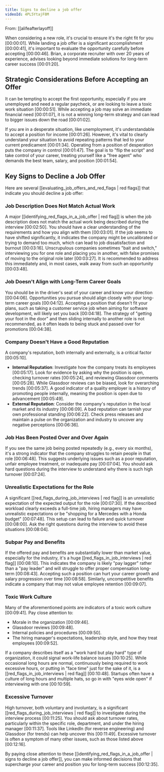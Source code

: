 ```yaml
---
title: Signs to decline a job offer
videoId: 4PL5YtajF8M
---
```


From: [[alifeafterlayoff]] <br/> 

When considering a new role, it's crucial to ensure it's the right fit for you [00:00:01]. While landing a job offer is a significant accomplishment [00:00:41], it's important to evaluate the opportunity carefully before accepting [00:00:46]. Brian, a corporate recruiter with over 20 years of experience, advises looking beyond immediate solutions for long-term career success [00:01:20].

## Strategic Considerations Before Accepting an Offer

It can be tempting to accept the first opportunity, especially if you are unemployed and need a regular paycheck, or are looking to leave a toxic work situation [00:00:51]. While accepting a job may solve an immediate financial need [00:01:07], it is not a winning long-term strategy and can lead to bigger issues down the road [00:01:02].

If you are in a desperate situation, like unemployment, it's understandable to accept a position for income [00:01:26]. However, it's vital to clearly understand your situation to avoid repeating patterns that led to your current predicament [00:01:34]. Operating from a position of desperation puts the company in control [00:01:47]. The goal is to "flip the script" and take control of your career, treating yourself like a "free agent" who demands the best team, salary, and position [00:01:54].

## Key Signs to Decline a Job Offer

Here are several [[evaluating_job_offers_and_red_flags | red flags]] that indicate you should decline a job offer:

### Job Description Does Not Match Actual Work
A major [[identifying_red_flags_in_a_job_offer | red flag]] is when the job description does not match the actual work being described during the interview [00:02:50]. You should have a clear understanding of the requirements and how you align with them [00:03:01]. If the job seems to have shifted significantly, it indicates the company might be uncalibrated or trying to demand too much, which can lead to job dissatisfaction and burnout [00:03:16]. Unscrupulous companies sometimes "bait and switch," interviewing you for one role and placing you in another, with false promises of moving to the original role later [00:03:27]. It is recommended to address this immediately and, in most cases, walk away from such an opportunity [00:03:48].

### Job Doesn't Align with Long-Term Career Goals
You should be in the driver's seat of your career and know your direction [00:04:06]. Opportunities you pursue should align closely with your long-term career goals [00:04:12]. Accepting a position that doesn't fit your plans, such as taking a customer service job when aiming for software development, will likely set you back [00:04:18]. The strategy of "getting your foot in the door" and then sliding internally to another role is not recommended, as it often leads to being stuck and passed over for promotions [00:04:38].

### Company Doesn't Have a Good Reputation
A company's reputation, both internally and externally, is a critical factor [00:05:10].
*   **Internal Reputation**: Investigate how the company treats its employees [00:05:17]. Look for evidence by asking why the position is open, checking turnover rates [00:05:24], and reviewing Glassdoor comments [00:05:28]. While Glassdoor reviews can be biased, look for overarching trends [00:05:37]. A good indicator of a quality employer is a history of promoting people internally, meaning the position is open due to advancement [00:05:49].
*   **External Reputation**: Consider the company's reputation in the local market and its industry [00:06:09]. A bad reputation can tarnish your own professional standing [00:06:22]. Check press releases and maintain a pulse on the organization and industry to uncover any negative perceptions [00:06:36].

### Job Has Been Posted Over and Over Again
If you see the same job being posted repeatedly (e.g., every six months), it's a strong indicator that the company struggles to retain people in that role [00:06:48]. This suggests underlying issues such as a poor reputation, unfair employee treatment, or inadequate pay [00:07:04]. You should ask hard questions during the interview to understand why there is such high turnover [00:07:24].

### Unrealistic Expectations for the Role
A significant [[red_flags_during_job_interviews | red flag]] is an unrealistic expectation of the expected output for the role [00:07:30]. If the described workload clearly exceeds a full-time job, hiring managers may have unrealistic expectations or be "shopping for a Mercedes with a Honda budget" [00:07:48]. This setup can lead to failure and quick turnover [00:08:00]. Ask the right questions during the interview to avoid these situations [00:08:04].

### Subpar Pay and Benefits
If the offered pay and benefits are substantially lower than market value, especially for the industry, it's a huge [[red_flags_in_job_interviews | red flag]] [00:08:10]. This indicates the company is likely "pay lagger" rather than a "pay leader" and will struggle to offer proper compensation long-term [00:08:43]. Accepting such a position can hurt your career growth and salary progression over time [00:08:58]. Similarly, uncompetitive benefits indicate a company that may not value employee retention [00:09:07].

### Toxic Work Culture
Many of the aforementioned points are indicators of a toxic work culture [00:09:41]. Pay close attention to:
*   Morale in the organization [00:09:46].
*   Glassdoor reviews [00:09:48].
*   Internal policies and procedures [00:09:50].
*   The hiring manager's expectations, leadership style, and how they treat employees [00:09:52].

If a company describes itself as a "work hard but play hard" type of organization, it could signal work-life balance issues [00:10:25]. While occasional long hours are normal, continuously being required to work excessive hours, or putting in "face time" just for the sake of it, is a [[red_flags_in_job_interviews | red flag]] [00:10:48]. Startups often have a culture of long hours and multiple hats, so go in with "eyes wide open" if interviewing with one [00:10:59].

### Excessive Turnover
High turnover, both voluntary and involuntary, is a significant [[red_flags_during_job_interviews | red flag]] to investigate during the interview process [00:11:25]. You should ask about turnover rates, particularly within the specific role, department, and under the hiring manager [00:11:37]. Tools like LinkedIn (for reverse engineering) and Glassdoor (for trends) can help uncover this [00:11:49]. Excessive turnover is often a symptom of many other issues, such as those listed above [00:12:16].

By paying close attention to these [[identifying_red_flags_in_a_job_offer | signs to decline a job offer]], you can make informed decisions that supercharge your career and position you for long-term success [00:12:35].